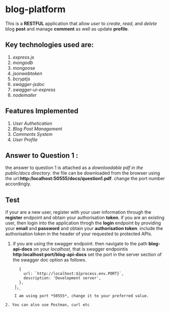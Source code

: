 # blog-platform
This is a **RESTFUL** application that allow *user* to *create*, *read*, and *delete* blog **post** and manage **comment** as well as update **profile**.

## Key technologies used are:
1. *express.js*
2. *mongodb*
3. *mongoose*
4. *jsonwebtoken*
5. *bcryptjs*
6. *swagger-jsdoc*
7. *swagger-ui-express*
8. *nodemailer*

## Features Implemented
1. *User Authetication*
2. *Blog Post Management*
3. *Comments System*
4. *User Profile*

## Answer to Question 1 :
the answer to question 1 is attached as a *downloadable pdf in the public/docs directory*.
the file can be downloaded from the browser using the url:**http:/localhost:50555/docs/question1.pdf**. change the port number accordingly.

## Test
if your are a new user, register with your user information through the **register** endpoint and obtain your authorisation **token**.
if you are an existing user, then login into the application throgh the **login** endpoint by providing your **email** and **password** and obtain your **authorisation token**.
include the authorisation token in the header of your requested to protected APIs.
1. if you are using the swagger endpoint. then navigate to the path **blog-api-docs** on your *localhost*, that is
swagger endpointis **http:localhost:port/blog-api-docs**
set the port in the server section of the swagger doc option as follows.
```servers: [
      {
        url: `http://localhost:${process.env.PORT}`,
        description: 'Development server',
      },
    ],
    ```
    I am using port *50555*, change it to your preferred value.
    
2. You can also use Postman, curl etc


